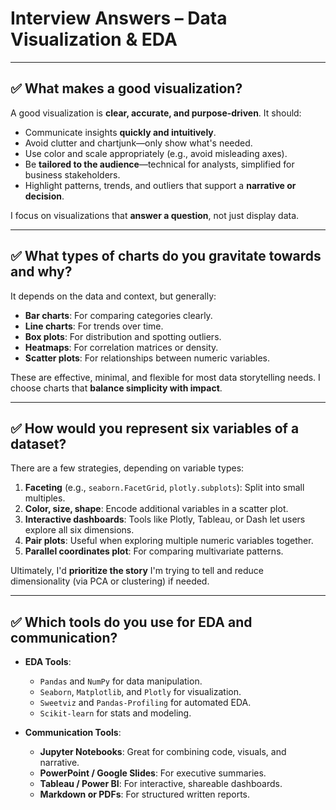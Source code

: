 # Interview Answers – Data Visualization & EDA

---

## ✅ What makes a good visualization?

A good visualization is **clear, accurate, and purpose-driven**. It should:
- Communicate insights **quickly and intuitively**.
- Avoid clutter and chartjunk—only show what's needed.
- Use color and scale appropriately (e.g., avoid misleading axes).
- Be **tailored to the audience**—technical for analysts, simplified for business stakeholders.
- Highlight patterns, trends, and outliers that support a **narrative or decision**.

I focus on visualizations that **answer a question**, not just display data.

---

## ✅ What types of charts do you gravitate towards and why?

It depends on the data and context, but generally:

- **Bar charts**: For comparing categories clearly.
- **Line charts**: For trends over time.
- **Box plots**: For distribution and spotting outliers.
- **Heatmaps**: For correlation matrices or density.
- **Scatter plots**: For relationships between numeric variables.

These are effective, minimal, and flexible for most data storytelling needs. I choose charts that **balance simplicity with impact**.

---

## ✅ How would you represent six variables of a dataset?

There are a few strategies, depending on variable types:

1. **Faceting** (e.g., `seaborn.FacetGrid`, `plotly.subplots`): Split into small multiples.
2. **Color, size, shape**: Encode additional variables in a scatter plot.
3. **Interactive dashboards**: Tools like Plotly, Tableau, or Dash let users explore all six dimensions.
4. **Pair plots**: Useful when exploring multiple numeric variables together.
5. **Parallel coordinates plot**: For comparing multivariate patterns.

Ultimately, I'd **prioritize the story** I'm trying to tell and reduce dimensionality (via PCA or clustering) if needed.

---

## ✅ Which tools do you use for EDA and communication?

- **EDA Tools**:
  - `Pandas` and `NumPy` for data manipulation.
  - `Seaborn`, `Matplotlib`, and `Plotly` for visualization.
  - `Sweetviz` and `Pandas-Profiling` for automated EDA.
  - `Scikit-learn` for stats and modeling.

- **Communication Tools**:
  - **Jupyter Notebooks**: Great for combining code, visuals, and narrative.
  - **PowerPoint / Google Slides**: For executive summaries.
  - **Tableau / Power BI**: For interactive, shareable dashboards.
  - **Markdown or PDFs**: For structured written reports.

